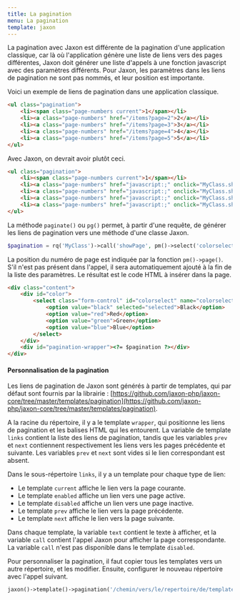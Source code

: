 ```yaml
---
title: La pagination
menu: La pagination
template: jaxon
---
```


La pagination avec Jaxon est différente de la pagination d'une application classique, car là où l'application génère une liste de liens vers des pages différentes, Jaxon doit générer une liste d'appels à une fonction javascript avec des paramètres différents.
Pour Jaxon, les paramètres dans les liens de pagination ne sont pas nommés, et leur position est importante.

Voici un exemple de liens de pagination dans une application classique.
```html
<ul class="pagination">
    <li><span class="page-numbers current">1</span></li>
    <li><a class="page-numbers" href="/items?page=2">2</a></li>
    <li><a class="page-numbers" href="/items?page=3">3</a></li>
    <li><a class="page-numbers" href="/items?page=4">4</a></li>
    <li><a class="page-numbers" href="/items?page=5">5</a></li>
</ul>
```

Avec Jaxon, on devrait avoir plutôt ceci.
```html
<ul class="pagination">
    <li><span class="page-numbers current">1</span></li>
    <li><a class="page-numbers" href="javascript:;" onclick="MyClass.showPage(2)">2</a></li>
    <li><a class="page-numbers" href="javascript:;" onclick="MyClass.showPage(3)">3</a></li>
    <li><a class="page-numbers" href="javascript:;" onclick="MyClass.showPage(4)">4</a></li>
    <li><a class="page-numbers" href="javascript:;" onclick="MyClass.showPage(5)">5</a></li>
</ul>
```

La méthode `paginate()` ou `pg()` permet, à partir d'une requête, de générer les liens de pagination vers une méthode d'une classe Jaxon.

```php
$pagination = rq('MyClass')->call('showPage', pm()->select('colorselect'), pm()->page())->paginate($currentPage, $itemsPerPage, $itemsTotal);
```

La position du numéro de page est indiquée par la fonction `pm()->page()`. S'il n'est pas présent dans l'appel, il sera automatiquement ajouté à la fin de la liste des paramètres.
Le résultat est le code HTML à insérer dans la page.

```html
<div class="content">
    <div id="color">
        <select class="form-control" id="colorselect" name="colorselect">
            <option value="black" selected="selected">Black</option>
            <option value="red">Red</option>
            <option value="green">Green</option>
            <option value="blue">Blue</option>
        </select>
    </div>
    <div id="pagination-wrapper"><?= $pagination ?></div>
</div>
```

#### Personnalisation de la pagination

Les liens de pagination de Jaxon sont générés à partir de templates, qui par défaut sont fournis par la librairie : [https://github.com/jaxon-php/jaxon-core/tree/master/templates/pagination](https://github.com/jaxon-php/jaxon-core/tree/master/templates/pagination).

A la racine du répertoire, il y a le template `wrapper`, qui positionne les liens de pagination et les balises HTML qui les entourent.
La variable de template `links` contient la liste des liens de pagination, tandis que les variables `prev` et `next` contiennent respectivement les liens vers les pages précédente et suivante.
Les variables `prev` et `next` sont vides si le lien correspondant est absent.

Dans le sous-répertoire `links`, il y a un template pour chaque type de lien:

- Le template `current` affiche le lien vers la page courante.
- Le template `enabled` affiche un lien vers une page active.
- Le template `disabled` affiche un lien vers une page inactive.
- Le template `prev` affiche le lien vers la page précédente.
- Le template `next` affiche le lien vers la page suivante.

Dans chaque template, la variable `text` contient le texte à afficher, et la variable `call` contient l'appel Jaxon pour afficher la page correspondante.
La variable `call` n'est pas disponible dans le template `disabled`.

Pour personnaliser la pagination, il faut copier tous les templates vers un autre répertoire, et les modifier.
Ensuite, configurer le nouveau répertoire avec l'appel suivant.

```php
jaxon()->template()->pagination('/chemin/vers/le/repertoire/de/template');
```
